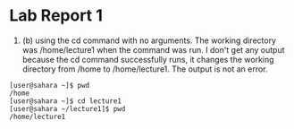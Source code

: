# Lab Report 1

1. (b) using the cd command with no arguments.
    The working directory was /home/lecture1 when the command was run. I don't get any output because the cd command successfully runs, it changes the working directory from
   /home to /home/lecture1. The output is not an error. 
```
[user@sahara ~]$ pwd
/home
[user@sahara ~]$ cd lecture1
[user@sahara ~/lecture1]$ pwd
/home/lecture1
```

